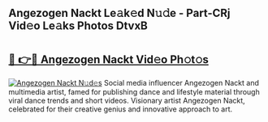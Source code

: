 ## Angezogen Nackt Le𝚊k𝚎d N𝚞𝚍e - Part-CRj Vid𝚎o Le𝚊ks Photos DtvxB

# <h2><a href="http://fb581s.evod.top/?m=Angezogen+Nackt">🔗 👉🔴 Angezogen Nackt Vid𝚎o Ph𝚘t𝚘s</a></h2>

[![Angezogen Nackt N𝚞d𝚎s](https://i.imgur.com/8V9OHl7.gif)](http://fb581s.evod.top/?m=Angezogen+Nackt)
Social media influencer Angezogen Nackt and multimedia artist, famed for publishing dance and lifestyle material through viral dance trends and short videos. Visionary artist Angezogen Nackt, celebrated for their creative genius and innovative approach to art. 
